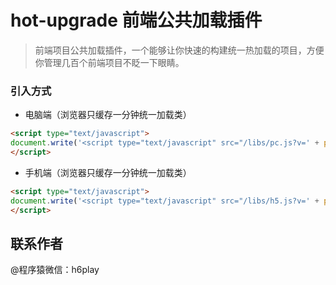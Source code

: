 # hot-upgrade 前端公共加载插件

> 前端项目公共加载插件，一个能够让你快速的构建统一热加载的项目，方便你管理几百个前端项目不眨一下眼睛。

### 引入方式

- 电脑端（浏览器只缓存一分钟统一加载类）

```html
<script type="text/javascript">
document.write('<script type="text/javascript" src="/libs/pc.js?v=' + parseInt((new Date).getTime() / 60000) + '"><\/script>');
</script>
```

- 手机端（浏览器只缓存一分钟统一加载类）

```html
<script type="text/javascript">
document.write('<script type="text/javascript" src="/libs/h5.js?v=' + parseInt((new Date).getTime() / 60000) + '"><\/script>');
</script>
```

## 联系作者

@程序猿微信：h6play
